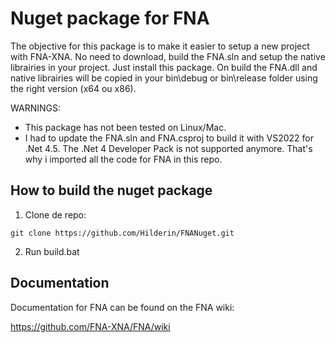 # Nuget package for FNA
The objective for this package is to make it easier to setup a new project with FNA-XNA.
No need to download, build the FNA.sln and setup the native librairies in your project. Just install this package. On build the FNA.dll and native librairies will be copied in your bin\debug or bin\release folder using the right version (x64 ou x86).

WARNINGS:
- This package has not been tested on Linux/Mac.
- I had to update the FNA.sln and FNA.csproj to build it with VS2022 for .Net 4.5. The .Net 4 Developer Pack is not supported anymore. That's why i imported all the code for FNA in this repo.


## How to build the nuget package
1. Clone de repo: 
```
git clone https://github.com/Hilderin/FNANuget.git
```

2. Run build.bat




## Documentation
Documentation for FNA can be found on the FNA wiki:

https://github.com/FNA-XNA/FNA/wiki
